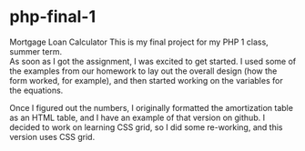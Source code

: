 # php-final-1
Mortgage Loan Calculator
This is my final project for my PHP 1 class, summer term. <br>
As soon as I got the assignment, I was excited to get started. I used some of the examples from our homework to lay out the overall design (how the form worked, for example), and then started working on the variables for the equations. <br>

Once I figured out the numbers, I originally formatted the amortization table as an HTML table, and I have an example of that version on github. I decided to work on learning CSS grid, so I did some re-working, and this version uses CSS grid. <br>
